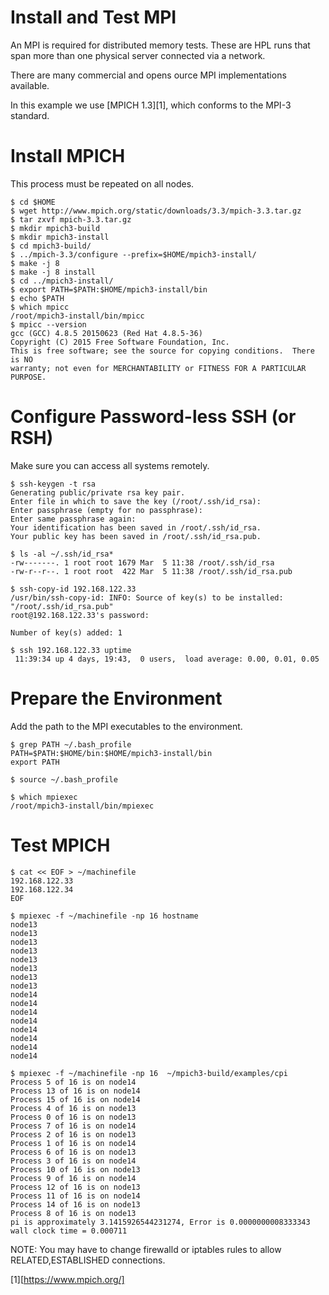 Install and Test MPI
===================

An MPI is required for distributed memory tests. These are HPL runs that span more than one physical server connected via a network.

There are many commercial and opens ource MPI implementations available.

In this example we use [MPICH 1.3][1], which conforms to the MPI-3 standard.

Install MPICH
============

This process must be repeated on all nodes.

~~~
$ cd $HOME
$ wget http://www.mpich.org/static/downloads/3.3/mpich-3.3.tar.gz
$ tar zxvf mpich-3.3.tar.gz 
$ mkdir mpich3-build
$ mkdir mpich3-install
$ cd mpich3-build/
$ ../mpich-3.3/configure --prefix=$HOME/mpich3-install/
$ make -j 8
$ make -j 8 install
$ cd ../mpich3-install/
$ export PATH=$PATH:$HOME/mpich3-install/bin
$ echo $PATH
$ which mpicc
/root/mpich3-install/bin/mpicc
$ mpicc --version
gcc (GCC) 4.8.5 20150623 (Red Hat 4.8.5-36)
Copyright (C) 2015 Free Software Foundation, Inc.
This is free software; see the source for copying conditions.  There is NO
warranty; not even for MERCHANTABILITY or FITNESS FOR A PARTICULAR PURPOSE.
~~~

Configure Password-less SSH (or RSH)
===================================

Make sure you can access all systems remotely.

~~~
$ ssh-keygen -t rsa 
Generating public/private rsa key pair.
Enter file in which to save the key (/root/.ssh/id_rsa): 
Enter passphrase (empty for no passphrase): 
Enter same passphrase again: 
Your identification has been saved in /root/.ssh/id_rsa.
Your public key has been saved in /root/.ssh/id_rsa.pub.

$ ls -al ~/.ssh/id_rsa*
-rw-------. 1 root root 1679 Mar  5 11:38 /root/.ssh/id_rsa
-rw-r--r--. 1 root root  422 Mar  5 11:38 /root/.ssh/id_rsa.pub

$ ssh-copy-id 192.168.122.33
/usr/bin/ssh-copy-id: INFO: Source of key(s) to be installed: "/root/.ssh/id_rsa.pub"
root@192.168.122.33's password: 

Number of key(s) added: 1

$ ssh 192.168.122.33 uptime
 11:39:34 up 4 days, 19:43,  0 users,  load average: 0.00, 0.01, 0.05
~~~

Prepare the Environment
===============

Add the path to the MPI executables to the environment.

~~~~~
$ grep PATH ~/.bash_profile
PATH=$PATH:$HOME/bin:$HOME/mpich3-install/bin
export PATH

$ source ~/.bash_profile

$ which mpiexec
/root/mpich3-install/bin/mpiexec
~~~~~~


Test MPICH
==========

~~~
$ cat << EOF > ~/machinefile
192.168.122.33
192.168.122.34
EOF

$ mpiexec -f ~/machinefile -np 16 hostname
node13
node13
node13
node13
node13
node13
node13
node13
node14
node14
node14
node14
node14
node14
node14
node14

$ mpiexec -f ~/machinefile -np 16  ~/mpich3-build/examples/cpi
Process 5 of 16 is on node14
Process 13 of 16 is on node14
Process 15 of 16 is on node14
Process 4 of 16 is on node13
Process 0 of 16 is on node13
Process 7 of 16 is on node14
Process 2 of 16 is on node13
Process 1 of 16 is on node14
Process 6 of 16 is on node13
Process 3 of 16 is on node14
Process 10 of 16 is on node13
Process 9 of 16 is on node14
Process 12 of 16 is on node13
Process 11 of 16 is on node14
Process 14 of 16 is on node13
Process 8 of 16 is on node13
pi is approximately 3.1415926544231274, Error is 0.0000000008333343
wall clock time = 0.000711
~~~

NOTE: You may have to change firewalld or iptables rules to allow RELATED,ESTABLISHED connections.

[1][https://www.mpich.org/]
